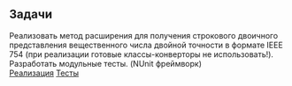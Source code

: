 ## Задачи

Реализовать метод расширения для получения строкового двоичного представления вещественного числа двойной точности в формате IEEE 754 (при реализации готовые классы-конверторы не использовать!). Разработать модульные тесты. (NUnit фреймворк)<br/>
[Реализация](https://github.com/IlyaDvortsevoy/NET.S.2018.Dvortsevoy.04/blob/master/MethodsInDetailsTraining/BinaryConverter.cs)
[Тесты](https://github.com/IlyaDvortsevoy/NET.S.2018.Dvortsevoy.04/blob/master/MethodsInDetailsTraining.Tests/MethodsInDetailsTrainingTests.cs)
